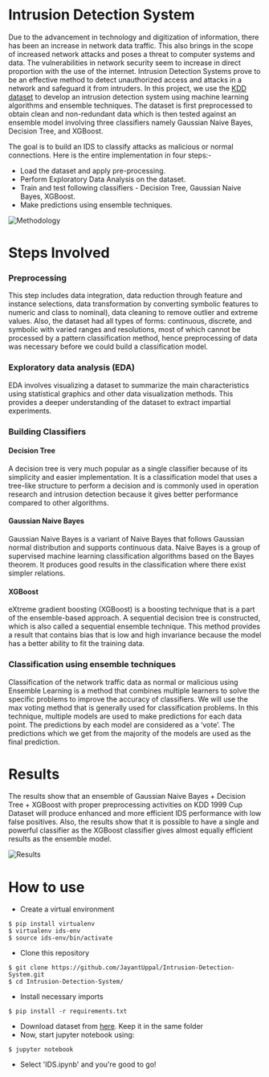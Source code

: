 # Intrusion Detection System

Due to the advancement in technology and digitization of information, there has been an increase in network data traffic. This also brings in the scope of increased network attacks and poses a threat to computer systems and data. The vulnerabilities in network security seem to increase in direct proportion with the use of the internet. Intrusion Detection Systems prove to be an effective method to detect unauthorized access and attacks in a network and safeguard it from intruders. In this project, we use the [KDD dataset](http://kdd.ics.uci.edu/databases/kddcup99/kddcup99.html) to develop an intrusion detection system using machine learning algorithms and ensemble techniques. The dataset is first preprocessed to obtain clean and non-redundant data which is then tested against an ensemble model involving three classifiers namely Gaussian Naive Bayes, Decision Tree, and XGBoost.

The goal is to build an IDS to classify attacks as malicious or normal connections. Here is the entire implementation in four steps:- 
- Load the dataset and apply pre-processing.
- Perform Exploratory Data Analysis on the dataset.
- Train and test following classifiers - Decision Tree, Gaussian Naive Bayes, XGBoost.
- Make predictions using ensemble techniques.

![Methodology](https://github.com/baburn/Intrusion-Detection-System-using-Machine-Learning-Algorithms/assets/161559258/d0045ed4-fffb-44b5-82fb-892cc7a84b7f)


# Steps Involved

### Preprocessing
This step includes data integration, data reduction through feature and instance selections, data transformation by converting symbolic features to numeric and class to nominal), data cleaning to remove outlier and extreme values. Also, the dataset had all types of forms: continuous, discrete, and symbolic with varied
ranges and resolutions, most of which cannot be processed by a pattern classification method, hence preprocessing of data was necessary before we could build a classification model.

### Exploratory data analysis (EDA)
EDA involves visualizing a dataset to summarize the main characteristics using statistical graphics and other data visualization methods. This provides a deeper understanding of the dataset to extract impartial experiments.

### Building Classifiers
  #### Decision Tree
  A decision tree is very much popular as a single classifier because   of its simplicity and easier implementation. It is a classification model that uses a  tree-like structure to perform a decision and is commonly used in operation research and intrusion detection because it gives better performance compared to   other algorithms.

  #### Gaussian Naive Bayes
  Gaussian Naive Bayes is a variant of Naive Bayes that follows Gaussian normal distribution and supports continuous data. Naive Bayes is a group of supervised machine learning classification algorithms based on the Bayes theorem. It produces good results in the classification where there exist simpler relations.

  #### XGBoost
  eXtreme gradient boosting (XGBoost) is a boosting technique that is a part of the ensemble-based approach. A sequential decision tree is constructed, which is also called a sequential ensemble technique. This method provides a result that contains bias that is low and high invariance because the model has a better ability to fit the training data.

### Classification using ensemble techniques
Classification of the network traffic data as normal or malicious using Ensemble Learning is a method that combines multiple learners to solve the specific problems to improve the accuracy of classifiers. We will use the max voting method that is generally used for classification problems. In this technique, multiple models are used to make predictions for each data point. The predictions by each model are considered as a ‘vote’. The predictions which we get from the majority of the models are used as the final prediction.

# Results
The results show that an ensemble of Gaussian Naive Bayes + Decision Tree + XGBoost with proper preprocessing activities on KDD 1999 Cup Dataset will
produce enhanced and more efficient IDS performance with low false positives. Also, the results show that it is possible to have a single and powerful classifier as the XGBoost classifier gives almost equally efficient results as the ensemble model.

![Results](https://github.com/baburn/Intrusion-Detection-System-using-Machine-Learning-Algorithms/assets/161559258/d364e6db-8750-4f6f-9660-1dd45e223ee5)


# How to use

- Create a virtual environment
```
$ pip install virtualenv
$ virtualenv ids-env
$ source ids-env/bin/activate
```
- Clone this repository
```
$ git clone https://github.com/JayantUppal/Intrusion-Detection-System.git
$ cd Intrusion-Detection-System/
```
- Install necessary imports
```
$ pip install -r requirements.txt
```
- Download dataset from [here](http://kdd.ics.uci.edu/databases/kddcup99/kddcup.data_10_percent.gz). Keep it in the same folder
- Now, start jupyter notebook using:
```
$ jupyter notebook
```
- Select 'IDS.ipynb' and you're good to go!
